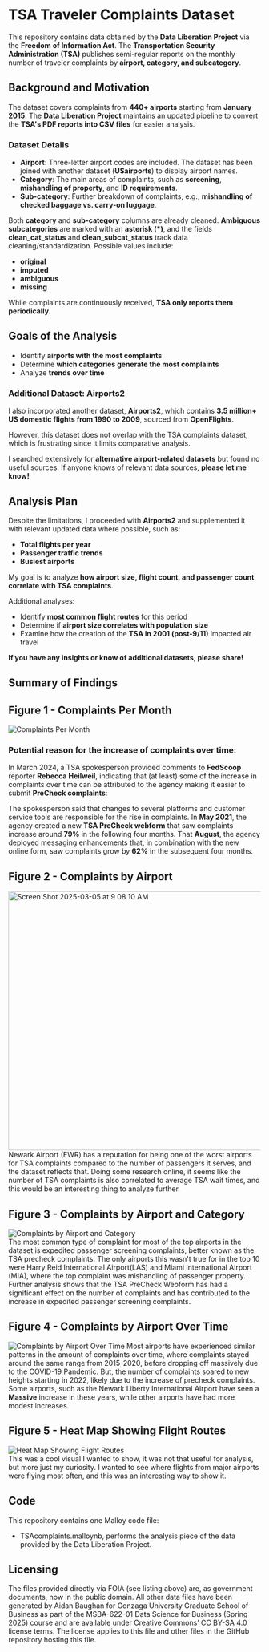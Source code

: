 # TSA Traveler Complaints Dataset  

This repository contains data obtained by the **Data Liberation Project** via the **Freedom of Information Act**. The **Transportation Security Administration (TSA)** publishes semi-regular reports on the monthly number of traveler complaints by **airport, category, and subcategory**.  

## Background and Motivation  

The dataset covers complaints from **440+ airports** starting from **January 2015**. The **Data Liberation Project** maintains an updated pipeline to convert the **TSA's PDF reports into CSV files** for easier analysis.  

### Dataset Details  

- **Airport**: Three-letter airport codes are included. The dataset has been joined with another dataset (**USairports**) to display airport names.  
- **Category**: The main areas of complaints, such as **screening**, **mishandling of property**, and **ID requirements**.  
- **Sub-category**: Further breakdown of complaints, e.g., **mishandling of checked baggage vs. carry-on luggage**.  

Both **category** and **sub-category** columns are already cleaned. **Ambiguous subcategories** are marked with an **asterisk (\*)**, and the fields **clean_cat_status** and **clean_subcat_status** track data cleaning/standardization. Possible values include:  
- **original**  
- **imputed**  
- **ambiguous**  
- **missing**  

While complaints are continuously received, **TSA only reports them periodically**.  

## Goals of the Analysis  

- Identify **airports with the most complaints**  
- Determine **which categories generate the most complaints**  
- Analyze **trends over time**  

### Additional Dataset: Airports2  

I also incorporated another dataset, **Airports2**, which contains **3.5 million+ US domestic flights from 1990 to 2009**, sourced from **OpenFlights**.  

However, this dataset does not overlap with the TSA complaints dataset, which is frustrating since it limits comparative analysis.  

I searched extensively for **alternative airport-related datasets** but found no useful sources. If anyone knows of relevant data sources, **please let me know!**  

## Analysis Plan  

Despite the limitations, I proceeded with **Airports2** and supplemented it with relevant updated data where possible, such as:  
- **Total flights per year**  
- **Passenger traffic trends**  
- **Busiest airports**  

My goal is to analyze **how airport size, flight count, and passenger count correlate with TSA complaints**.  

Additional analyses:  
- Identify **most common flight routes** for this period  
- Determine if **airport size correlates with population size**  
- Examine how the creation of the **TSA in 2001 (post-9/11)** impacted air travel
  
**If you have any insights or know of additional datasets, please share!**

## Summary of Findings 


## Figure 1 - Complaints Per Month  
![Complaints Per Month](https://github.com/user-attachments/assets/b7e71a52-fd83-4af9-a29c-553cbc073405) 

### Potential reason for the increase of complaints over time:

In March 2024, a TSA spokesperson provided comments to **FedScoop** reporter **Rebecca Heilweil**, indicating that (at least) some of the increase in complaints over time can be attributed to the agency making it easier to submit **PreCheck complaints**:

The spokesperson said that changes to several platforms and customer service tools are responsible for the rise in complaints. In **May 2021**, the agency created a new **TSA PreCheck webform** that saw complaints increase around **79%** in the following four months. That **August**, the agency deployed messaging enhancements that, in combination with the new online form, saw complaints grow by **62%** in the subsequent four months. 

## Figure 2 - Complaints by Airport   
<img width="517" alt="Screen Shot 2025-03-05 at 9 08 10 AM" src="https://github.com/user-attachments/assets/45f9975b-e80a-415b-b55b-d17b6259c0a4" />
Newark Airport (EWR) has a reputation for being one of the worst airports for TSA complaints compared to the number of passengers it serves, and the dataset reflects that. Doing some research online, it seems like the number of TSA complaints is also correlated to average TSA wait times, and this would be an interesting thing to analyze further. 

## Figure 3 - Complaints by Airport and Category  
![Complaints by Airport and Category](https://github.com/user-attachments/assets/510c95ca-00d4-46e9-bfab-207aad01cd0a)  
The most common type of complaint for most of the top airports in the dataset is expedited passenger screening complaints, better known as the TSA precheck complaints. The only airports this wasn't true for in the top 10 were Harry Reid International Airport(LAS) and Miami International Airport (MIA), where the top complaint was mishandling of passenger property. Further analysis shows that the TSA PreCheck Webform has had a significant effect on the number of complaints and has contributed to the increase in expedited passenger screening complaints. 

## Figure 4 - Complaints by Airport Over Time  
![Complaints by Airport Over Time](https://github.com/user-attachments/assets/e45ee07a-bdea-425a-bd2b-af61f9e144ed) 
Most airports have experienced similar patterns in the amount of complaints over time, where complaints stayed around the same range from 2015-2020, before dropping off massively due to the COVID-19 Pandemic. But, the number of complaints soared to new heights starting in 2022, likely due to the increase of precheck complaints. Some airports, such as the Newark Liberty International Airport have seen a **Massive** increase in these years, while other airports have had more modest increases. 

## Figure 5 - Heat Map Showing Flight Routes  
![Heat Map Showing Flight Routes](https://github.com/user-attachments/assets/3c5b1680-5e7b-4b2b-b773-0d8f2ea10b9c)  
This was a cool visual I wanted to show, it was not that useful for analysis, but more just my curiosity. I wanted to see where flights from major airports were flying most often, and this was an interesting way to show it. 

## Code 
This repository contains one Malloy code file:
* TSAcomplaints.malloynb, performs the analysis piece of the data provided by the Data Liberation Project.

## Licensing 
The files provided directly via FOIA (see listing above) are, as government documents, now in the public domain. All other data files have been generated by Aidan Baughan for Gonzaga University Graduate School of Business as part of the MSBA-622-01 Data Science for Business (Spring 2025) course and are available under Creative Commons’ CC BY-SA 4.0 license terms. The license applies to this file and other files in the GitHub repository hosting this file.
